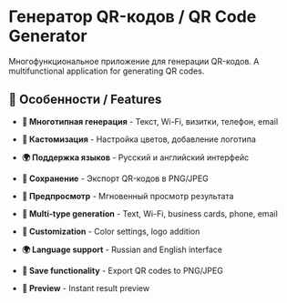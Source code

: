 # Генератор QR-кодов / QR Code Generator
Многофункциональное приложение для генерации QR-кодов.
A multifunctional application for generating QR codes.


## 🌟 Особенности / Features
- **📱 Многотипная генерация** - Текст, Wi-Fi, визитки, телефон, email
- **🎨 Кастомизация** - Настройка цветов, добавление логотипа
- **🌍 Поддержка языков** - Русский и английский интерфейс
- **💾 Сохранение** - Экспорт QR-кодов в PNG/JPEG
- **👀 Предпросмотр** - Мгновенный просмотр результата


- **📱 Multi-type generation** - Text, Wi-Fi, business cards, phone, email
- **🎨 Customization** - Color settings, logo addition
- **🌍 Language support** - Russian and English interface
- **💾 Save functionality** - Export QR codes to PNG/JPEG
- **👀 Preview** - Instant result preview
